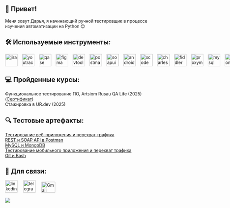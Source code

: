 ## 👋 Привет! 
Меня зовут Дарья, я начинающий ручной тестировщик в процессе изучения автоматизации на Python 😌   
<!-- С резюме можно ознакомиться [здесь](https://drive.google.com/file/d/1xBHJdEX-PlYP9mfgZNLFoUGQj5gWGw9M/view?usp=sharing) :shipit: -->

## 🛠 Используемые инструменты:
  <div style="display: flex; align-items: center; gap: 15px;">
  <img src="https://cdn.jsdelivr.net/gh/devicons/devicon/icons/jira/jira-original.svg" width="40" height="40" alt="jira">
  <img src="https://upload.wikimedia.org/wikipedia/commons/thumb/8/8d/YouTrack_Icon.svg/1024px-YouTrack_Icon.svg.png?20200803082248" width="40" height="40" alt="youtrack">
  <img src="https://luna1.co/eb0187.png" width="40" height="40" alt="qase">
  <img src="https://cdn.jsdelivr.net/gh/devicons/devicon/icons/figma/figma-original.svg" width="40" height="40" alt="figma">
  <img src="https://d33wubrfki0l68.cloudfront.net/38b5c953a4667366685d55db55d057c86db1fc54/a0fdc/static/acae6b24d940347661ca901ea07f47c1/chrome-dev-logo-icon.png" width="40" height="40" alt="devtools">
  <img src="https://uxwing.com/wp-content/themes/uxwing/download/brands-and-social-media/postman-icon.png" width="40" height="40" alt="postman">
  <img src="https://static0.smartbear.co/smartbearbrand/media/images/home/soapui-icon.svg" width="40" height="40" alt="soapui">
  <img src="https://cdn.jsdelivr.net/gh/devicons/devicon/icons/androidstudio/androidstudio-original.svg" width="40" height="40" alt="android-studio">
  <img src="https://cdn.jsdelivr.net/gh/devicons/devicon/icons/xcode/xcode-original.svg" width="40" height="40" alt="xcode">
  <img src="https://user-images.githubusercontent.com/15472/41327135-e4bf090c-6eca-11e8-9b76-032e8e2b0707.png" width="40" height="40" alt="charles-proxy">
  <img src="https://www.megaleechers.com/storage/Fiddler-Everywhere-Icon.png" width="40" height="40" alt="fiddler">
  <img src="https://pbs.twimg.com/profile_images/1589614420766126080/slAIVDtr_400x400.jpg" width="40" height="40" alt="proxyman">
  <img src="https://cdn.jsdelivr.net/gh/devicons/devicon/icons/mysql/mysql-original.svg" width="40" height="40" alt="mysql">
  <img src="https://cdn.jsdelivr.net/gh/devicons/devicon/icons/mongodb/mongodb-original.svg" width="40" height="40" alt="mongodb">
   <img src="https://cdn.jsdelivr.net/gh/devicons/devicon/icons/git/git-original.svg" width="40" height="40" alt="git">
  <img src="https://upload.wikimedia.org/wikipedia/commons/thumb/4/4b/Bash_Logo_Colored.svg/1024px-Bash_Logo_Colored.svg.png?20180723054350" width="40" height="40" alt="bash">
  <img src="https://cdn.jsdelivr.net/gh/devicons/devicon/icons/vscode/vscode-original.svg" width="40" height="40" alt="vscode">
</div>

## 💻 Пройденные курсы:
Функциональное тестирование ПО, Artsiom Rusau QA Life (2025) ([Сертификат](https://drive.google.com/file/d/11eCoBX29T3HoP4QdfVEiCSB1QLNBiCA1/view?usp=sharing))   
Стажировка в UR.dev (2025)

## 🔍 Тестовые артефакты:
[Тестирование веб-приложения и перехват трафика](https://github.com/dshlipakova/web_testing)  
[REST и SOAP API в Postman](https://github.com/dshlipakova/api)  
[MySQL и MongoDB](https://github.com/dshlipakova/database)  
[Тестирование мобильного приложения и перехват трафика](https://github.com/dshlipakova/mobile)  
[Git и Bash](https://github.com/dshlipakova/git_bash)

## 🤝 Для связи:

<p>
  <a href="https://www.linkedin.com/in/daria-shlipakova/" style="margin-right: 15px";><img src="https://cdn-icons-png.flaticon.com/512/2504/2504799.png" width="40" height="40" alt="linkedin" /></a>
  <a href="https://t.me/darjash" style="margin-right: 15px;"><img src="https://cdn-icons-png.flaticon.com/512/2111/2111646.png" width="40" height="40" alt="telegram" /></a>
  <a href="mailto:dariashlipakova@gmail.com" style="margin-right: 15px;"><img src="https://upload.wikimedia.org/wikipedia/commons/thumb/7/7e/Gmail_icon_%282020%29.svg/2560px-Gmail_icon_%282020%29.svg.png" width="45" height="35" alt="Gmail" /></a>
</p>   
   

![](https://media.giphy.com/media/5xtDarmwsuR9sDRObyU/giphy.gif?cid=ecf05e476ey8c62vvq8fykltxcld2f0a7thagpxujfjey03i&ep=v1_gifs_search&rid=giphy.gif&ct=g)

